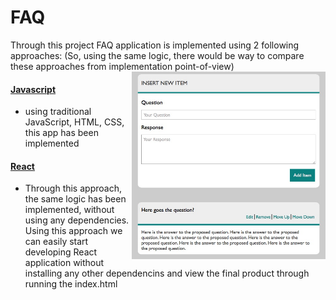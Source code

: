 # FAQ
Through this project FAQ application is implemented using 2 following approaches: (So, using the same logic, there would be way to compare these approaches from implementation point-of-view)
<img src="faq.jpeg" align="right" width="310" height="300"/>

#### [Javascript](https://github.com/HamidHeyde/ReactJs/tree/master/FAQ/JavaScript)
* using traditional JavaScript, HTML, CSS, this app has been implemented

#### [React](https://github.com/HamidHeyde/ReactJs/tree/master/FAQ/ReactNoEs6)
* Through this approach, the same logic has been implemented, without using any dependencies. Using this approach we can easily start developing React application without installing any other dependencins and view the final product through running the index.html
